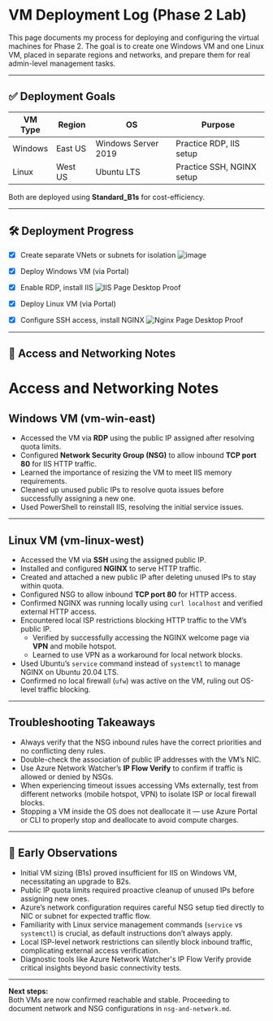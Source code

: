 # VM Deployment Log (Phase 2 Lab)

This page documents my process for deploying and configuring the virtual machines for Phase 2. The goal is to create one Windows VM and one Linux VM, placed in separate regions and networks, and prepare them for real admin-level management tasks.

---

## ✅ Deployment Goals

| VM Type | Region  | OS                  | Purpose                   |
| ------- | ------- | ------------------- | ------------------------- |
| Windows | East US | Windows Server 2019 | Practice RDP, IIS setup   |
| Linux   | West US | Ubuntu LTS          | Practice SSH, NGINX setup |

Both are deployed using **Standard\_B1s** for cost-efficiency.

---

## 🛠 Deployment Progress

* [x] Create separate VNets or subnets for isolation
      ![image](https://github.com/user-attachments/assets/edfcaa4d-cb2c-479d-a31e-27f6d3b1d4d7)

* [x] Deploy Windows VM (via Portal)
* [x] Enable RDP, install IIS
      ![IIS Page Desktop Proof](https://github.com/user-attachments/assets/dfe1fa7c-786c-44fc-aca9-79a44730f378)

* [x] Deploy Linux VM (via Portal)
* [x] Configure SSH access, install NGINX
      ![Nginx Page Desktop Proof](https://github.com/user-attachments/assets/50c31585-dbb1-4dda-aa3f-2e478a022bc3)

---

## 🔐 Access and Networking Notes

# Access and Networking Notes

## Windows VM (vm-win-east)

- Accessed the VM via **RDP** using the public IP assigned after resolving quota limits.
- Configured **Network Security Group (NSG)** to allow inbound **TCP port 80** for IIS HTTP traffic.
- Learned the importance of resizing the VM to meet IIS memory requirements.
- Cleaned up unused public IPs to resolve quota issues before successfully assigning a new one.
- Used PowerShell to reinstall IIS, resolving the initial service issues.

---

## Linux VM (vm-linux-west)

- Accessed the VM via **SSH** using the assigned public IP.
- Installed and configured **NGINX** to serve HTTP traffic.
- Created and attached a new public IP after deleting unused IPs to stay within quota.
- Configured NSG to allow inbound **TCP port 80** for HTTP access.
- Confirmed NGINX was running locally using `curl localhost` and verified external HTTP access.
- Encountered local ISP restrictions blocking HTTP traffic to the VM’s public IP.
  - Verified by successfully accessing the NGINX welcome page via **VPN** and mobile hotspot.
  - Learned to use VPN as a workaround for local network blocks.
- Used Ubuntu’s `service` command instead of `systemctl` to manage NGINX on Ubuntu 20.04 LTS.
- Confirmed no local firewall (`ufw`) was active on the VM, ruling out OS-level traffic blocking.

---

## Troubleshooting Takeaways

- Always verify that the NSG inbound rules have the correct priorities and no conflicting deny rules.
- Double-check the association of public IP addresses with the VM’s NIC.
- Use Azure Network Watcher’s **IP Flow Verify** to confirm if traffic is allowed or denied by NSGs.
- When experiencing timeout issues accessing VMs externally, test from different networks (mobile hotspot, VPN) to isolate ISP or local firewall blocks.
- Stopping a VM inside the OS does not deallocate it — use Azure Portal or CLI to properly stop and deallocate to avoid compute charges.



---

## 🧪 Early Observations


- Initial VM sizing (B1s) proved insufficient for IIS on Windows VM, necessitating an upgrade to B2s.
- Public IP quota limits required proactive cleanup of unused IPs before assigning new ones.
- Azure’s network configuration requires careful NSG setup tied directly to NIC or subnet for expected traffic flow.
- Familiarity with Linux service management commands (`service` vs `systemctl`) is crucial, as default instructions don’t always apply.
- Local ISP-level network restrictions can silently block inbound traffic, complicating external access verification.
- Diagnostic tools like Azure Network Watcher's IP Flow Verify provide critical insights beyond basic connectivity tests.


---

**Next steps:**  
Both VMs are now confirmed reachable and stable. Proceeding to document network and NSG configurations in `nsg-and-network.md`.


